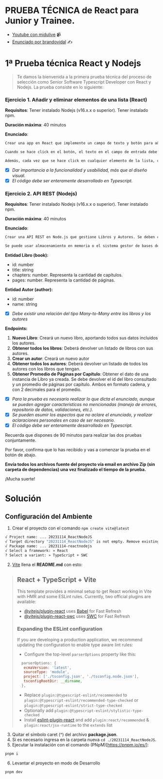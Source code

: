 # PRUEBA TÉCNICA de React para Junior y Trainee.
* [Youtube con midulive](https://www.youtube.com/watch?v=JW_x-Tq5Vt0).📹
* [Enunciado por brandovidal](https://gist.github.com/brandovidal/153d30bb6f639ad26e1796bb010af8c8) ✍️

# 1ª Prueba técnica React y Nodejs

> Te damos la bienvenida a la primera prueba técnica del proceso de selección como Senior Software Typescript Developer con React y Nodejs. La prueba consiste en lo siguiente:

### Ejercicio 1. Añadir y eliminar elementos de una lista (React)

**Requisitos**: Tener instalado Nodejs (v16.x.x o superior). Tener instalado npm.

**Duración máxima**: 40 minutos

**Enunciado**:

```bash
Crear una app en React que implemente un campo de texto y botón para añadir un elemento.

Cuando se hace click en el botón, el texto en el campo de entrada debe agregarse a continuación en una lista de elementos.

Además, cada vez que se hace click en cualquier elemento de la lista, debe eliminarse de la lista.
```

- [x] _Dar importancia a la funcionalidad y usabilidad, más que al diseño visual._
- [x] _El código debe ser enteramente desarrollado en Typescript._

### Ejercicio 2. API REST (Nodejs)

**Requisitos**: Tener instalado Nodejs (v16.x.x o superior). Tener instalado npm.

**Duración máxima**: 40 minutos

**Enunciado**:

```bash
Crear una API REST en Node.js que gestione Libros y Autores. Se deben crear 2 endpoints para operar con la misma.

Se puede usar almacenamiento en memoria o el sistema gestor de bases de datos de su preferencia.
```

**Entidad Libro (book):**

- id: number
- title: string
- chapters: number. Representa la cantidad de capítulos.
- pages: number. Representa la cantidad de páginas.

**Entidad Autor (author):**

- id: number
- name: string

- [x] _Debe existir una relación del tipo Many-to-Many entre los libros y los autores_

**Endpoints:**

1. **Nuevo Libro**: Creará un nuevo libro, aportando todos sus datos incluidos los autores.
2. **Obtener todos los libros**: Deberá devolver un listado de libros con sus autores.
3. **Crear un autor**: Creará un nuevo autor
4. **Obtener todos los autores**: Deberá devolver un listado de todos los autores con los libros que tengan.
5. **Obtener Promedio de Páginas por Capítulo**: Obtener el dato de una instancia de Libro ya creada. Se debe devolver el id del libro consultado y un promedio de páginas por capítulo. Ambos en formato cadena, y con 2 decimales para el promedio.

- [x] _Para la prueba es necesario realizar lo que dicta el enunciado, aunque se pueden agregar características no mencionadas (manejo de errores, repositorio de datos, validaciones, etc.)._
- [x] _Se pueden asumir los aspectos que no aclare el enunciado, y realizar aclaraciones personales en caso de ser necesario._
- [x] _El código debe ser enteramente desarrollado en Typescript._

Recuerda que dispones de 90 minutos para realizar las dos pruebas conjuntamente.

Por favor, confirma que lo has recibido y vas a comenzar la prueba en el botón de abajo.

**Envía todos los archivos fuente del proyecto vía email en archivo Zip (sin carpeta de dependencias) una vez finalizado el tiempo de la prueba.**

¡Mucha suerte!

# Solución
## Configuración del Ambiente
1. Crear el proyecto con el comando `npm create vite@latest` 

```bash
√ Project name: ... 20231114_ReactNodeJS
√ Target directory "20231114_ReactNodeJS" is not empty. Remove existing files and continue? ... yes
√ Package name: ... 20231114-reactnodejs
√ Select a framework: » React
? Select a variant: » TypeScript + SWC
```
2. [Vite](https://vitejs.dev/guide/) llena el **README.md** con esto:
>## React + TypeScript + Vite
>This template provides a minimal setup to get React working in Vite with HMR and some ESLint rules.
>Currently, two official plugins are available:
>- [@vitejs/plugin-react](https://github.com/vitejs/vite-plugin-react/blob/main/packages/plugin-react/README.md) uses [Babel](https://babeljs.io/) for Fast Refresh
>- [@vitejs/plugin-react-swc](https://github.com/vitejs/vite-plugin-react-swc) uses [SWC](https://swc.rs/) for Fast Refresh
>### Expanding the ESLint configuration
>If you are developing a production application, we recommend updating the configuration to enable type aware lint rules:
>- Configure the top-level `parserOptions` property like this:
>```js
>   parserOptions: {
>    ecmaVersion: 'latest',
>    sourceType: 'module',
>    project: ['./tsconfig.json', './tsconfig.node.json'],
>    tsconfigRootDir: __dirname,
>   },
>```
>- Replace `plugin:@typescript-eslint/recommended` to `plugin:@typescript-eslint/recommended-type-checked` or `plugin:@typescript-eslint/strict-type-checked`
>- Optionally add `plugin:@typescript-eslint/stylistic-type-checked`
>- Install [eslint-plugin-react](https://github.com/jsx-eslint/eslint-plugin-react) and add `plugin:react/recommended` & `plugin:react/jsx-runtime` to the `extends` list

3. Quitar el símbolo caret (^) del archivo **package.json**.
4. Si es necesario ingresa en la carpeta nueva `cd ./20231114_ReactNodeJS`.
5. Ejecutar la instalación con el comando (PNpM)[https://pnpm.io/es/]:
```bash
pnpm i
```
6. Levantar el proyecto en modo de Desarrollo
```bash
pnpm dev
```
